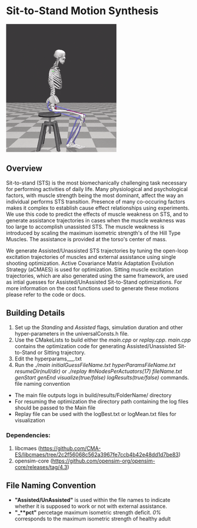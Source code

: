# Sit-to-Stand Motion Synthesis
![Assisted STS](docs/AssistedSTS.gif)

## Overview
Sit-to-stand (STS) is the most biomechanically challenging task necessary for performing activities of daily life.
Many physiological and psychological factors, with muscle strength being the most dominant, affect the way an individual performs STS transition.
Presence of many co-occuring factors makes it complex to establish cause effect relationships using experiments.
We use this code to predict the effects of muscle weakness on STS, and to generate assistance trajectories in cases when the muscle weakness was too large to accomplish unassisted STS. 
The muscle weakness is introduced by scaling the maximum isometric strength's of the Hill Type Muscles.
The assistance is provided at the torso's center of mass.


We generate Assisted/Unassisted STS trajectories by tuning the open-loop excitation trajectories of muscles and external assistance using single shooting optimization.
Active Covariance Matrix Adaptation Evolution Strategy (aCMAES) is used for optimization.
Sitting muscle excitation trajectories, which are also generated using the same framework, are used as intial guesses for Assisted/UnAssisted Sit-to-Stand optimizations.
For more information on the cost functions used to generate these motions please refer to the code or docs.

## Building Details
1. Set up the *Standing* and *Assisted* flags, simulation duration and other hyper-parameters in the universalConsts.h file.
2. Use the CMakeLists to build either the *main.cpp* or *replay.cpp*. *main.cpp* contains the optimization code for generating Assisted/Unassisted Sit-to-Stand or Sitting trajectory.
3. Edit the hyperparams___.txt 
4. Run the *./main initialGuessFileName.txt hyperParamsFileName.txt resumeDir(null/dir)* or *./replay #nNodesPerActuators(17) fileName.txt genStart genEnd visualize(true/false) logResults(true/false)* commands. file naming convention

- The main file outputs logs in build/results/FolderName/ directory
- For resuming the optimization the directory path containing the log files should be passed to the Main file 
- Replay file can be used with the logBest.txt or logMean.txt files for visualization

### Dependencies:
1. libcmaes (https://github.com/CMA-ES/libcmaes/tree/2c2f56068c562a3967fe7ccb4b42e48dd1d7be83)
2. opensim-core (https://github.com/opensim-org/opensim-core/releases/tag/4.3) 

## File Naming Convention
- **"Assisted/UnAssisted"** is used within the file names to indicate whether it is supposed to work or not with external assistance.
- **"_\*\*pct"** percetage maximum isometric strength deficit. *0%* corresponds to the maximum isometric strength of healthy adult